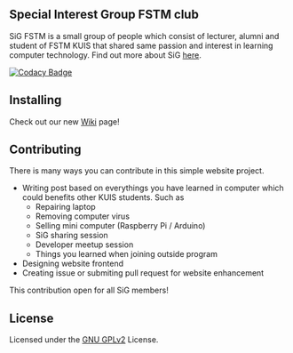 Special Interest Group FSTM club
---
SiG FSTM is a small group of people which consist of lecturer, alumni and student of FSTM KUIS that shared same passion and interest in learning computer technology. Find out more about SiG [here](https://sig-fstm.github.io/about).

[![Codacy Badge](https://api.codacy.com/project/badge/Grade/9acfa1dec06041e499d8ace72bde4267)](https://www.codacy.com/app/kaitoAckerman/sig-fstm.github.io?utm_source=github.com&amp;utm_medium=referral&amp;utm_content=SiG-FSTM/sig-fstm.github.io&amp;utm_campaign=Badge_Grade)

## Installing
Check out our new [Wiki](https://github.com/SiG-FSTM/sig-fstm.github.io/wiki) page!

## Contributing
There is many ways you can contribute in this simple website project.

- Writing post based on everythings you have learned in computer which could benefits other KUIS students. Such as
	- Repairing laptop
	- Removing computer virus
	- Selling mini computer (Raspberry Pi / Arduino)
	- SiG sharing session
	- Developer meetup session
	- Things you learned when joining outside program
- Designing website frontend
- Creating issue or submiting pull request for website enhancement

This contribution open for all SiG members!

## License
Licensed under the [GNU GPLv2](https://github.com/SiG-FSTM/sig-fstm.github.io/blob/master/LICENSE) License.
